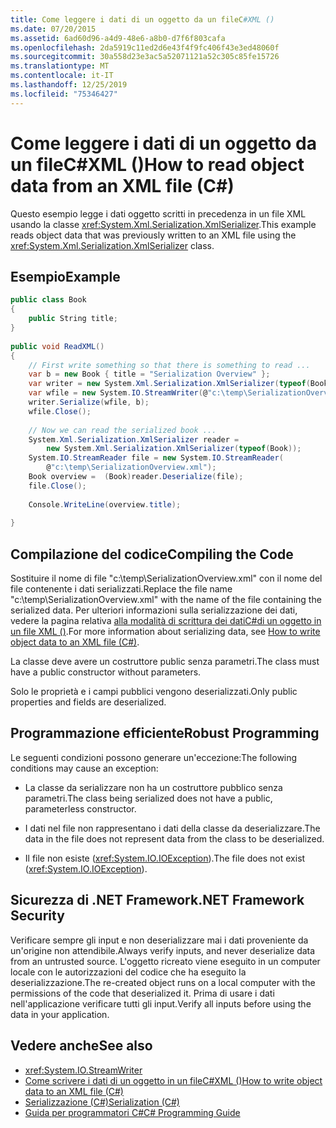 ```yaml
---
title: Come leggere i dati di un oggetto da un fileC#XML ()
ms.date: 07/20/2015
ms.assetid: 6ad60d96-a4d9-48e6-a8b0-d7f6f803cafa
ms.openlocfilehash: 2da5919c11ed2d6e43f4f9fc406f43e3ed48060f
ms.sourcegitcommit: 30a558d23e3ac5a52071121a52c305c85fe15726
ms.translationtype: MT
ms.contentlocale: it-IT
ms.lasthandoff: 12/25/2019
ms.locfileid: "75346427"
---
```

# <a name="how-to-read-object-data-from-an-xml-file-c"></a><span data-ttu-id="42554-102">Come leggere i dati di un oggetto da un fileC#XML ()</span><span class="sxs-lookup"><span data-stu-id="42554-102">How to read object data from an XML file (C#)</span></span>
<span data-ttu-id="42554-103">Questo esempio legge i dati oggetto scritti in precedenza in un file XML usando la classe <xref:System.Xml.Serialization.XmlSerializer>.</span><span class="sxs-lookup"><span data-stu-id="42554-103">This example reads object data that was previously written to an XML file using the <xref:System.Xml.Serialization.XmlSerializer> class.</span></span>  
  
## <a name="example"></a><span data-ttu-id="42554-104">Esempio</span><span class="sxs-lookup"><span data-stu-id="42554-104">Example</span></span>  
  
```csharp  
public class Book  
{  
    public String title;  
}         
  
public void ReadXML()  
{  
    // First write something so that there is something to read ...  
    var b = new Book { title = "Serialization Overview" };  
    var writer = new System.Xml.Serialization.XmlSerializer(typeof(Book));  
    var wfile = new System.IO.StreamWriter(@"c:\temp\SerializationOverview.xml");  
    writer.Serialize(wfile, b);  
    wfile.Close();  
  
    // Now we can read the serialized book ...  
    System.Xml.Serialization.XmlSerializer reader =   
        new System.Xml.Serialization.XmlSerializer(typeof(Book));  
    System.IO.StreamReader file = new System.IO.StreamReader(  
        @"c:\temp\SerializationOverview.xml");  
    Book overview =  (Book)reader.Deserialize(file);  
    file.Close();  
  
    Console.WriteLine(overview.title);  
  
}  
```  
  
## <a name="compiling-the-code"></a><span data-ttu-id="42554-105">Compilazione del codice</span><span class="sxs-lookup"><span data-stu-id="42554-105">Compiling the Code</span></span>  
<span data-ttu-id="42554-106">Sostituire il nome di file "c:\temp\SerializationOverview.xml" con il nome del file contenente i dati serializzati.</span><span class="sxs-lookup"><span data-stu-id="42554-106">Replace the file name "c:\temp\SerializationOverview.xml" with the name of the file containing the serialized data.</span></span> <span data-ttu-id="42554-107">Per ulteriori informazioni sulla serializzazione dei dati, vedere la pagina relativa [alla modalità di scrittura dei datiC#di un oggetto in un file XML ()](./how-to-write-object-data-to-an-xml-file.md).</span><span class="sxs-lookup"><span data-stu-id="42554-107">For more information about serializing data, see [How to write object data to an XML file (C#)](./how-to-write-object-data-to-an-xml-file.md).</span></span>
  
 <span data-ttu-id="42554-108">La classe deve avere un costruttore public senza parametri.</span><span class="sxs-lookup"><span data-stu-id="42554-108">The class must have a public constructor without parameters.</span></span>  
  
 <span data-ttu-id="42554-109">Solo le proprietà e i campi pubblici vengono deserializzati.</span><span class="sxs-lookup"><span data-stu-id="42554-109">Only public properties and fields are deserialized.</span></span>  
  
## <a name="robust-programming"></a><span data-ttu-id="42554-110">Programmazione efficiente</span><span class="sxs-lookup"><span data-stu-id="42554-110">Robust Programming</span></span>  
 <span data-ttu-id="42554-111">Le seguenti condizioni possono generare un'eccezione:</span><span class="sxs-lookup"><span data-stu-id="42554-111">The following conditions may cause an exception:</span></span>  
  
- <span data-ttu-id="42554-112">La classe da serializzare non ha un costruttore pubblico senza parametri.</span><span class="sxs-lookup"><span data-stu-id="42554-112">The class being serialized does not have a public, parameterless constructor.</span></span>  
  
- <span data-ttu-id="42554-113">I dati nel file non rappresentano i dati della classe da deserializzare.</span><span class="sxs-lookup"><span data-stu-id="42554-113">The data in the file does not represent data from the class to be deserialized.</span></span>  
  
- <span data-ttu-id="42554-114">Il file non esiste (<xref:System.IO.IOException>).</span><span class="sxs-lookup"><span data-stu-id="42554-114">The file does not exist (<xref:System.IO.IOException>).</span></span>  
  
## <a name="net-framework-security"></a><span data-ttu-id="42554-115">Sicurezza di .NET Framework</span><span class="sxs-lookup"><span data-stu-id="42554-115">.NET Framework Security</span></span>  
 <span data-ttu-id="42554-116">Verificare sempre gli input e non deserializzare mai i dati proveniente da un'origine non attendibile.</span><span class="sxs-lookup"><span data-stu-id="42554-116">Always verify inputs, and never deserialize data from an untrusted source.</span></span> <span data-ttu-id="42554-117">L'oggetto ricreato viene eseguito in un computer locale con le autorizzazioni del codice che ha eseguito la deserializzazione.</span><span class="sxs-lookup"><span data-stu-id="42554-117">The re-created object runs on a local computer with the permissions of the code that deserialized it.</span></span> <span data-ttu-id="42554-118">Prima di usare i dati nell'applicazione verificare tutti gli input.</span><span class="sxs-lookup"><span data-stu-id="42554-118">Verify all inputs before using the data in your application.</span></span>  
  
## <a name="see-also"></a><span data-ttu-id="42554-119">Vedere anche</span><span class="sxs-lookup"><span data-stu-id="42554-119">See also</span></span>

- <xref:System.IO.StreamWriter>
- [<span data-ttu-id="42554-120">Come scrivere i dati di un oggetto in un fileC#XML ()</span><span class="sxs-lookup"><span data-stu-id="42554-120">How to write object data to an XML file (C#)</span></span>](./how-to-write-object-data-to-an-xml-file.md)
- [<span data-ttu-id="42554-121">Serializzazione (C#)</span><span class="sxs-lookup"><span data-stu-id="42554-121">Serialization (C#)</span></span>](./index.md)
- [<span data-ttu-id="42554-122">Guida per programmatori C#</span><span class="sxs-lookup"><span data-stu-id="42554-122">C# Programming Guide</span></span>](../../index.md)
